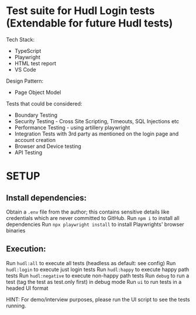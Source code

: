 # Test suite for Hudl Login tests (Extendable for future Hudl tests)
Tech Stack:
 - TypeScript
 - Playwright
 - HTML test report
 - VS Code

Design Pattern:
 - Page Object Model

Tests that could be considered:
* Boundary Testing
* Security Testing - Cross Site Scripting, Timeouts, SQL Injections etc
* Performance Testing - using artillery playwright 
* Integration Tests with 3rd party as mentioned on the login page and account creation
* Browser and Device testing
* API Testing

# SETUP

## Install dependencies:
Obtain a `.env` file from the author; this contains sensitive details like credentials which are never committed to GitHub.
Run `npm i` to install all dependencies
Run `npx playwright install` to install Playwrights' browser binaries


## Execution:
Run `hudl:all` to execute all tests (headless as default: see config)
Run `hudl:login` to execute just login tests
Run `hudl:happy` to execute happy path tests
Run `hudl:negative` to execute non-happy path tests
Run `debug` to run a test (tag the test as test.only first) in debug mode
Run `ui` to run tests in a headed UI format

HINT: For demo/interview purposes, please run the UI script to see the tests running.
